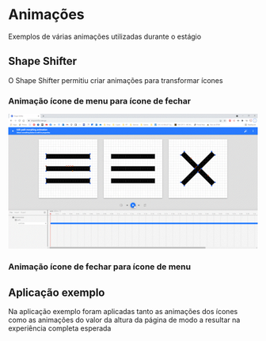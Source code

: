 # Animações

Exemplos de várias animações utilizadas durante o estágio


## Shape Shifter

O Shape Shifter permitiu criar animações para transformar ícones

### Animação ícone de menu para ícone de fechar

<img src="menu_to_close.gif"/>

### Animação ícone de fechar para ícone de menu

## Aplicação exemplo

Na aplicação exemplo foram aplicadas tanto as animações dos ícones como as animações do valor da altura da página de modo a resultar na experiência completa esperada